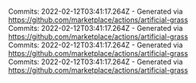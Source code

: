 Commits: 2022-02-12T03:41:17.264Z - Generated via https://github.com/marketplace/actions/artificial-grass
<br>
Commits: 2022-02-12T03:41:17.264Z - Generated via https://github.com/marketplace/actions/artificial-grass
<br>
Commits: 2022-02-12T03:41:17.264Z - Generated via https://github.com/marketplace/actions/artificial-grass
<br>
Commits: 2022-02-12T03:41:17.264Z - Generated via https://github.com/marketplace/actions/artificial-grass
<br>

